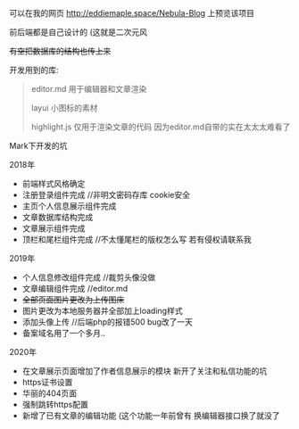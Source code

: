 可以在我的网页 http://eddiemaple.space/Nebula-Blog 上预览该项目

前后端都是自己设计的  (这就是二次元风

~~有空把数据库的结构也传上来~~

开发用到的库:

> editor.md	用于编辑器和文章渲染
>
> layui	小图标的素材
>
> highlight.js	仅用于渲染文章的代码  因为editor.md自带的实在太太太难看了

Mark下开发的坑

2018年

+ 前端样式风格确定
+ 注册登录组件完成 //非明文密码存库 cookie安全
+ 主页个人信息展示组件完成
+ 文章数据库结构完成
+ 文章展示组件完成
+ 顶栏和尾栏组件完成 //不太懂尾栏的版权怎么写 若有侵权请联系我

2019年

+ 个人信息修改组件完成 //裁剪头像没做
+ 文章编辑组件完成 //editor.md
+ ~~全部页面图片更改为上传图床~~
+ 图片更改为本地服务器并全部加上loading样式
+ 添加头像上传 //后端php的报错500 bug改了一天
+ 备案域名用了一个多月..

2020年

+ 在文章展示页面增加了作者信息展示的模块 新开了关注和私信功能的坑
+ https证书设置
+ 华丽的404页面
+ 强制跳转https配置
+ 新增了已有文章的编辑功能 (这个功能一年前曾有 换编辑器接口换了就没了